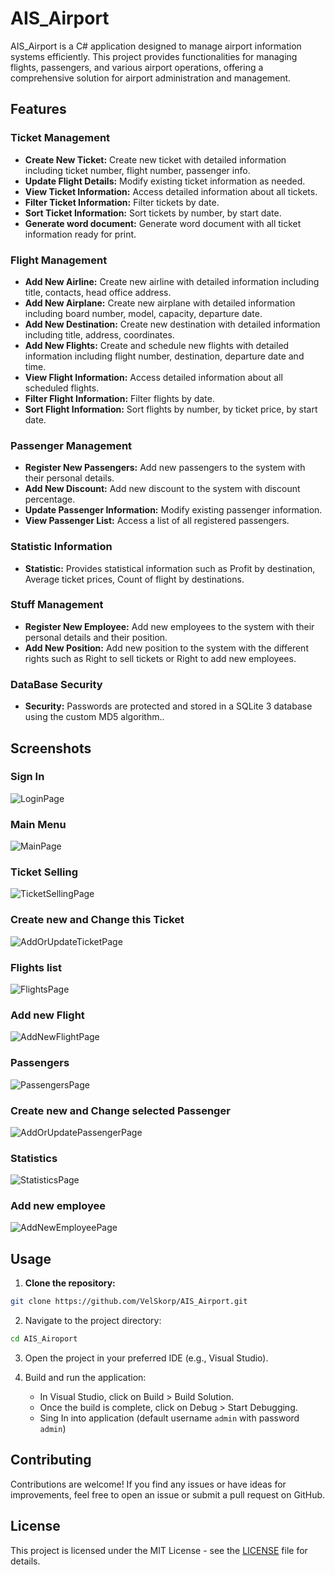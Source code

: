# AIS_Airport

AIS_Airport is a C# application designed to manage airport information systems efficiently. This project provides functionalities for managing flights, passengers, and various airport operations, offering a comprehensive solution for airport administration and management.

## Features

### Ticket Management
- **Create New Ticket:** Create new ticket with detailed information including ticket number, flight number, passenger info.
- **Update Flight Details:** Modify existing ticket information as needed.
- **View Ticket Information:** Access detailed information about all tickets.
- **Filter Ticket Information:** Filter tickets by date.
- **Sort Ticket Information:** Sort tickets by number, by start date.
- **Generate word document:** Generate word document with all ticket information ready for print.

### Flight Management
- **Add New Airline:** Create new airline with detailed information including title, contacts, head office address.
- **Add New Airplane:** Create new airplane with detailed information including board number, model, capacity, departure date.
- **Add New Destination:** Create new destination with detailed information including title, address, coordinates.
- **Add New Flights:** Create and schedule new flights with detailed information including flight number, destination, departure date and time.
- **View Flight Information:** Access detailed information about all scheduled flights.
- **Filter Flight Information:** Filter flights by date.
- **Sort Flight Information:** Sort flights by number, by ticket price, by start date.

### Passenger Management
- **Register New Passengers:** Add new passengers to the system with their personal details.
- **Add New Discount:** Add new discount to the system with discount percentage.
- **Update Passenger Information:** Modify existing passenger information.
- **View Passenger List:** Access a list of all registered passengers.

### Statistic Information
- **Statistic:** Provides statistical information such as Profit by destination, Average ticket prices, Count of flight by destinations.

### Stuff Management
- **Register New Employee:** Add new employees to the system with their personal details and their position.
- **Add New Position:** Add new position to the system with the different rights such as Right to sell tickets or Right to add new employees.

### DataBase Security
- **Security:** Passwords are protected and stored in a SQLite 3 database using the custom MD5 algorithm..

## Screenshots

### Sign In
![LoginPage](Screenshots/LoginPage.png)

### Main Menu
![MainPage](Screenshots/MainPage.png)

### Ticket Selling
![TicketSellingPage](Screenshots/TicketSellingPage.png)

### Create new and Change this Ticket
![AddOrUpdateTicketPage](Screenshots/AddOrUpdateTicketPage.png)

### Flights list
![FlightsPage](Screenshots/FlightsPage.png)

### Add new Flight
![AddNewFlightPage](Screenshots/AddNewFlightPage.png)

### Passengers
![PassengersPage](Screenshots/PassengersPage.png)

### Create new and Change selected Passenger
![AddOrUpdatePassengerPage](Screenshots/AddOrUpdatePassengerPage.png)

### Statistics
![StatisticsPage](Screenshots/StatisticsPage.png)

### Add new employee
![AddNewEmployeePage](Screenshots/AddNewEmployeePage.png)

## Usage

1. **Clone the repository:**

```bash
git clone https://github.com/VelSkorp/AIS_Airport.git
```

2. Navigate to the project directory:

```bash
cd AIS_Airoport
```

3. Open the project in your preferred IDE (e.g., Visual Studio).

4. Build and run the application:
	- In Visual Studio, click on Build > Build Solution.
	- Once the build is complete, click on Debug > Start Debugging.
	- Sing In into application (default username `admin` with password `admin`)

## Contributing

Contributions are welcome! If you find any issues or have ideas for improvements, feel free to open an issue or submit a pull request on GitHub.

## License

This project is licensed under the MIT License - see the [LICENSE](LICENSE) file for details.